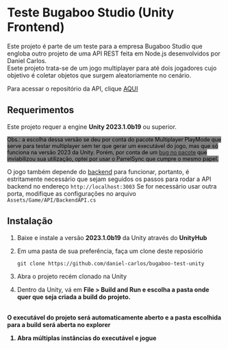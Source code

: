 # Teste Bugaboo Studio (Unity Frontend)

Este projeto é parte de um teste para a empresa Bugaboo Studio que engloba outro projeto de uma API REST feita em Node.js desenvolvidos por Daniel Carlos.
<br>
Esete projeto trata-se de um jogo multiplayer para até dois jogadores cujo objetivo é coletar objetos que surgem aleatoriamente no cenário.

Para acessar o repositório da API, clique <a href="https://github.com/daniel-carlos/bugaboo-test-backend" target="_blank">AQUI</a>

## Requerimentos

Este projeto requer a engine <b>Unity 2023.1.0b19</b> ou superior.
<br>

<span style="font-size: 90%; background-color: gray; color: black">Obs.: a escolha dessa versão se deu por conta do pacote Multiplayer PlayMode que serve para testar multiplayer sem ter que gerar um executável do jogo, mas que só funciona na versão 2023 da Unity. Porém, por conta de um <a href="https://issuetracker.unity3d.com/issues/ui-component-detection-areas-are-offset-in-multiplayer-play-mode-players" target="_blank">bug no pacote</a> que inviabilizou sua utilização, optei por usar o ParrelSync que cumpre o mesmo papel.
</span><br>

O jogo também depende do <a href="https://github.com/daniel-carlos/bugaboo-test-backend" target="_blank">backend</a> para funcionar, portanto, é estritamente necessário que sejam seguidos os passos para rodar a API backend no endereço <code>http://localhost:3003</code>
Se for necessário usar outra porta, modifique as configurações no arquivo <code>Assets/Game/API/BackendAPI.cs</code>

## Instalação

1. Baixe e instale a versão <b>2023.1.0b19</b> da Unity através do <b>UnityHub</b>
1. Em uma pasta de sua preferência, faça um clone deste reposiório
    ```console
   git clone https://github.com/daniel-carlos/bugaboo-test-unity
   ```


1. Abra o projeto recém clonado na Unity



1. Dentro da Unity, vá em <b>File > Build and Run<b> e escolha a pasta onde quer que seja criada a build do projeto.
<br>
O executável do projeto será automaticamente aberto e a pasta escolhida para a build será aberta no explorer

1. Abra múltiplas instâncias do executável e jogue
